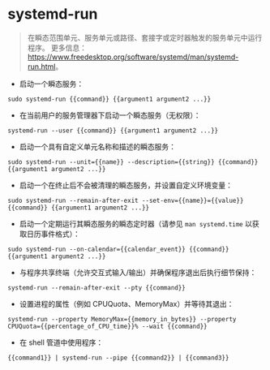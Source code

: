 # systemd-run

> 在瞬态范围单元、服务单元或路径、套接字或定时器触发的服务单元中运行程序。
> 更多信息：<https://www.freedesktop.org/software/systemd/man/systemd-run.html>。

- 启动一个瞬态服务：

`sudo systemd-run {{command}} {{argument1 argument2 ...}}`

- 在当前用户的服务管理器下启动一个瞬态服务（无权限）：

`systemd-run --user {{command}} {{argument1 argument2 ...}}`

- 启动一个具有自定义单元名称和描述的瞬态服务：

`sudo systemd-run --unit={{name}} --description={{string}} {{command}} {{argument1 argument2 ...}}`

- 启动一个在终止后不会被清理的瞬态服务，并设置自定义环境变量：

`sudo systemd-run --remain-after-exit --set-env={{name}}={{value}} {{command}} {{argument1 argument2 ...}}`

- 启动一个定期运行其瞬态服务的瞬态定时器（请参见 `man systemd.time` 以获取日历事件格式）：

`sudo systemd-run --on-calendar={{calendar_event}} {{command}} {{argument1 argument2 ...}}`

- 与程序共享终端（允许交互式输入/输出）并确保程序退出后执行细节保持：

`systemd-run --remain-after-exit --pty {{command}}`

- 设置进程的属性（例如 CPUQuota、MemoryMax）并等待其退出：

`systemd-run --property MemoryMax={{memory_in_bytes}} --property CPUQuota={{percentage_of_CPU_time}}% --wait {{command}}`

- 在 shell 管道中使用程序：

`{{command1}} | systemd-run --pipe {{command2}} | {{command3}}`